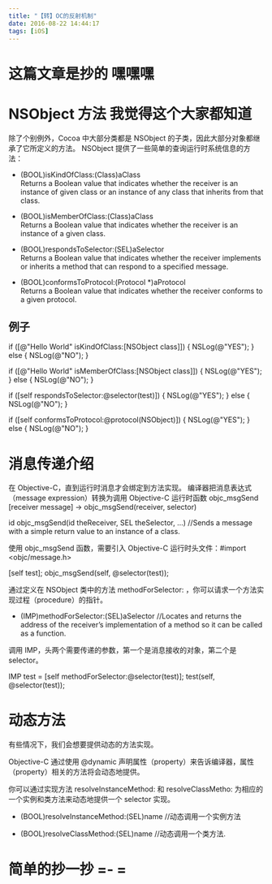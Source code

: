 ```yaml
---
title: "【转】OC的反射机制"
date: 2016-08-22 14:44:17
tags: [iOS]
---
```

# 这篇文章是抄的 嘿嘿嘿

# NSObject 方法 我觉得这个大家都知道


<!--more-->


除了个别例外，Cocoa 中大部分类都是 NSObject 的子类，因此大部分对象都继承了它所定义的方法。
NSObject 提供了一些简单的查询运行时系统信息的方法：

- (BOOL)isKindOfClass:(Class)aClass  
Returns a Boolean value that indicates whether the receiver is an instance of given class or an instance of any class that inherits from that class.

- (BOOL)isMemberOfClass:(Class)aClass  
Returns a Boolean value that indicates whether the receiver is an instance of a given class.

- (BOOL)respondsToSelector:(SEL)aSelector  
Returns a Boolean value that indicates whether the receiver implements or inherits a method that can respond to a specified message.

- (BOOL)conformsToProtocol:(Protocol *)aProtocol  
Returns a Boolean value that indicates whether the receiver conforms to a given protocol.

## 例子

if ([@"Hello World" isKindOfClass:[NSObject class]]) {
NSLog(@"YES");
} else {
NSLog(@"NO");
}

if ([@"Hello World" isMemberOfClass:[NSObject class]]) {
NSLog(@"YES");
} else {
NSLog(@"NO");
}

if ([self respondsToSelector:@selector(test)]) {
NSLog(@"YES");
} else {
NSLog(@"NO");
}

if ([self conformsToProtocol:@protocol(NSObject)]) {
NSLog(@"YES");
} else {
NSLog(@"NO");
}


# 消息传递介绍
在 Objective-C，直到运行时消息才会绑定到方法实现。
编译器把消息表达式（message expression）转换为调用 Objective-C 运行时函数 objc_msgSend
[receiver message] -> objc_msgSend(receiver, selector)

id objc_msgSend(id theReceiver, SEL theSelector, ...)
//Sends a message with a simple return value to an instance of a class.



使用 objc_msgSend 函数，需要引入 Objective-C 运行时头文件：#import <objc/message.h>

[self test];
objc_msgSend(self, @selector(test));


通过定义在 NSObject 类中的方法 methodForSelector: ，你可以请求一个方法实现过程（procedure）的指针。

- (IMP)methodForSelector:(SEL)aSelector
//Locates and returns the address of the receiver’s implementation of a method so it can be called as a function.

调用 IMP，头两个需要传递的参数，第一个是消息接收的对象，第二个是 selector。

IMP test = [self methodForSelector:@selector(test)];
test(self, @selector(test));

# 动态方法 
有些情况下，我们会想要提供动态的方法实现。

Objective-C 通过使用 @dynamic 声明属性（property）来告诉编译器，属性（property）相关的方法将会动态地提供。

你可以通过实现方法 resolveInstanceMethod: 和 resolveClassMetho: 为相应的一个实例和类方法来动态地提供一个 selector 实现。

+ (BOOL)resolveInstanceMethod:(SEL)name
//动态调用一个实例方法

+ (BOOL)resolveClassMethod:(SEL)name
//动态调用一个类方法.


# 简单的抄一抄 =-  = 
